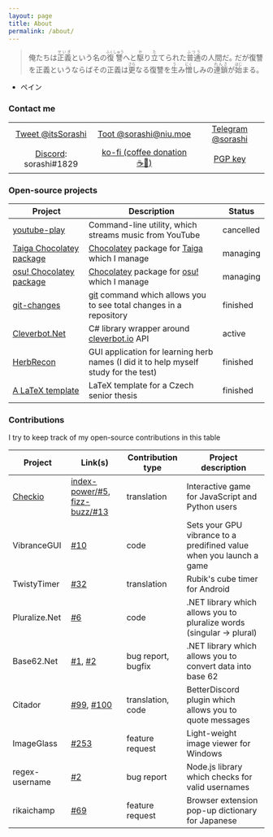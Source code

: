 ```yaml
---
layout: page
title: About
permalink: /about/
---
```


> 俺たちは<ruby>正義<rt>せいぎ</rt></ruby>という名の<ruby>復讐<rt>ふくしゅう</rt></ruby>へと<ruby>駆<rt>か</rt></ruby>り<ruby>立<rt>た</rt></ruby>てられた<ruby>普通<rt>ふつう</rt></ruby>の人間だ｡ だが復讐を正義というならばその正義は<ruby>更<rt>さら</rt></ruby>なる復讐を<ruby>生<rt>う</rt></ruby>み<ruby>憎<rt>にく</rt></ruby>しみの<ruby>連鎖<rt>れんさ</rt></ruby>が<ruby>始<rt>はじ</rt></ruby>まる｡

- ペイン

### Contact me

<style>
.contact table {
	border: none;
	botder-collapse: collapse;
}
.contact td {
	vertical-align:middle;
	text-align:center;
}
</style>
<table class="contact">
<tr>
	<td><a href="https://twitter.com/intent/tweet?screen_name=itsSorashi&ref_src=twsrc%5Etfw" target="_blank">Tweet @itsSorashi</a></td>
	<td><a href="https://niu.moe/@sorashi" target="_blank">Toot @sorashi@niu.moe</a></td>
	<td><a href="https://t.me/sorashi" target="_blank">Telegram @sorashi</a></td>
</tr>
<tr>
	<td><a href="https://discordapp.com/" target="_blank">Discord</a>: sorashi#1829</td>
	<td><a href="https://ko-fi.com/C0C6Q4XR" target="_blank">ko-fi (coffee donation ☕🤤)</a></td>
	<td><a href="https://keybase.io/sorashi/pgp_keys.asc" target="_blank">PGP key</a></td>
</tr>
</table>

### Open-source projects

Project|Description|Status
-------|-----------|------
[youtube-play](https://github.com/sorashi/youtube-play)|Command-line utility, which streams music from YouTube|cancelled
[Taiga Chocolatey package](https://chocolatey.org/packages/taiga)|[Chocolatey](https://chocolatey.org/) package for [Taiga](https://taiga.moe/) which I manage|managing
[osu! Chocolatey package](https://chocolatey.org/packages/osu)|[Chocolatey](https://chocolatey.org/) package for [osu!](http://osu.ppy.sh) which I manage|managing
[git-changes](https://github.com/sorashi/git-changes)|[git](https://git-scm.com/) command which allows you to see total changes in a repository|finished
[Cleverbot.Net](https://github.com/sorashi/Cleverbot.Net)|C# library wrapper around [cleverbot.io](https://cleverbot.io/) API|active
[HerbRecon](https://github.com/sorashi/HerbRecon)|GUI application for learning herb names (I did it to help myself study for the test)|finished
[A LaTeX template](https://github.com/sorashi/latex-maturitni-prace)|LaTeX template for a Czech senior thesis|finished

### Contributions

I try to keep track of my open-source contributions in this table

Project|Link(s)|Contribution type| Project description
-------|-------|-----------------|-----------
[Checkio](https://github.com/CheckiO-Missions)|[index-power/#5](https://github.com/CheckiO-Missions/checkio-mission-index-power/pull/5), [fizz-buzz/#13](https://github.com/CheckiO-Missions/checkio-task-fizz-buzz/pull/13)|translation|Interactive game for JavaScript and Python users
VibranceGUI|[#10](https://github.com/juv/vibranceGUI/pull/10)|code|Sets your GPU vibrance to a predifined value when you launch a game
TwistyTimer|[#32](https://github.com/aricneto/TwistyTimer/pull/32)|translation|Rubik's cube timer for Android
Pluralize.<span></span>Net|[#6](https://github.com/sarathkcm/Pluralize.NET/pull/6)|code|.NET library which allows you to pluralize words (singular → plural)
Base62.<span></span>Net|[#1](https://github.com/JoyMoe/Base62.Net/issues/1), [#2](https://github.com/JoyMoe/Base62.Net/pull/2)|bug report, bugfix|.NET library which allows you to convert data into base 62
Citador|[#99](https://github.com/nirewen/Citador/pull/99), [#100](https://github.com/nirewen/Citador/pull/100)|translation, code|BetterDiscord plugin which allows you to quote messages
ImageGlass|[#253](https://github.com/d2phap/ImageGlass/issues/253)|feature request|Light-weight image viewer for Windows
regex-username|[#2](https://github.com/regexhq/regex-username/issues/2)|bug report|Node.js library which checks for valid usernames
rikaichamp|[#69](https://github.com/birtles/rikaichamp)|feature request|Browser extension pop-up dictionary for Japanese

